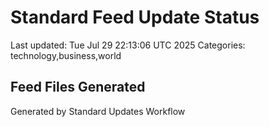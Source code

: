 # Standard Feed Update Status
Last updated: Tue Jul 29 22:13:06 UTC 2025
Categories: technology,business,world

## Feed Files Generated

Generated by Standard Updates Workflow
